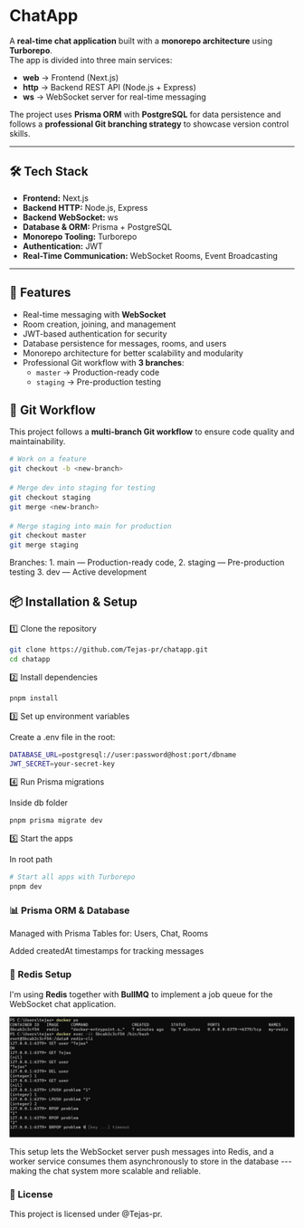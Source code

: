 # ChatApp

A **real-time chat application** built with a **monorepo architecture** using **Turborepo**.  
The app is divided into three main services:

- **web** → Frontend (Next.js)
- **http** → Backend REST API (Node.js + Express)
- **ws** → WebSocket server for real-time messaging

The project uses **Prisma ORM** with **PostgreSQL** for data persistence and follows a **professional Git branching strategy** to showcase version control skills.

---

## 🛠 Tech Stack

- **Frontend:** Next.js
- **Backend HTTP:** Node.js, Express
- **Backend WebSocket:** ws
- **Database & ORM:** Prisma + PostgreSQL
- **Monorepo Tooling:** Turborepo
- **Authentication:** JWT
- **Real-Time Communication:** WebSocket Rooms, Event Broadcasting

---

## 🚀 Features

- Real-time messaging with **WebSocket**
- Room creation, joining, and management
- JWT-based authentication for security
- Database persistence for messages, rooms, and users
- Monorepo architecture for better scalability and modularity
- Professional Git workflow with **3 branches**:
  - `master` → Production-ready code
  - `staging` → Pre-production testing

## 🌱 Git Workflow

This project follows a **multi-branch Git workflow** to ensure code quality and maintainability.

```bash
# Work on a feature
git checkout -b <new-branch>

# Merge dev into staging for testing
git checkout staging
git merge <new-branch>

# Merge staging into main for production
git checkout master
git merge staging
```

Branches: 1. main — Production-ready code, 2. staging — Pre-production testing 3. dev — Active development

## 📦 Installation & Setup

1️⃣ Clone the repository

```bash
git clone https://github.com/Tejas-pr/chatapp.git
cd chatapp
```

2️⃣ Install dependencies

```bash
pnpm install
```

3️⃣ Set up environment variables

Create a .env file in the root:

```bash
DATABASE_URL=postgresql://user:password@host:port/dbname
JWT_SECRET=your-secret-key
```

4️⃣ Run Prisma migrations

Inside db folder

```bash
pnpm prisma migrate dev
```

5️⃣ Start the apps

In root path

```bash
# Start all apps with Turborepo
pnpm dev
```

### 📊 Prisma ORM & Database

Managed with Prisma
Tables for:
Users, Chat, Rooms

Added createdAt timestamps for tracking messages

### 🚀 Redis Setup

I'm using **Redis** together with **BullMQ** to implement a
job queue for the WebSocket chat application.

![Redis running in Docker](redis-ref/image.png)

This setup lets the WebSocket server push messages into Redis, and a
worker service consumes them asynchronously to store in the database ---
making the chat system more scalable and reliable.

### 📝 License

This project is licensed under @Tejas-pr.